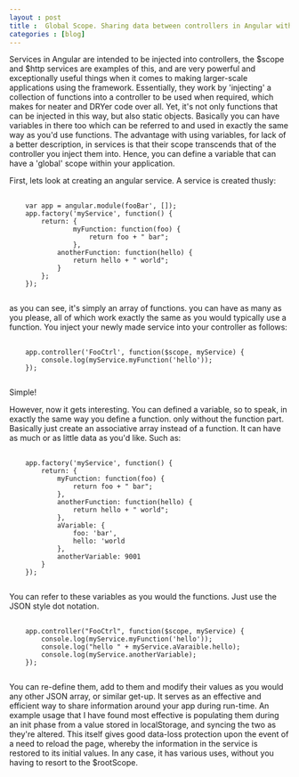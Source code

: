 ```yaml
---
layout : post
title :  Global Scope. Sharing data between controllers in Angular with services
categories : [blog]
---
```


Services in Angular are intended to be injected into controllers, the $scope and $http services are examples of this, and are very powerful and exceptionally useful things when it comes to making larger-scale applications using the framework. Essentially, they work by 'injecting' a collection of functions into a controller to be used when required, which makes for neater and DRYer code over all. Yet, it's not only functions that can be injected in this way, but also static objects. Basically you can have variables in there too which can be referred to and used in exactly the same way as you'd use functions. The advantage with using variables, for lack of a better description, in services is that their scope transcends that of the controller you inject them into. Hence, you can define a variable that can have a 'global' scope within your application.
<!--more-->
First, lets look at creating an angular service. A service is created thusly:

<pre>
    <code class="language-javascript">
    var app = angular.module(fooBar', []);
    app.factory('myService', function() {
        return: {
                myFunction: function(foo) {
                	return foo + " bar";
				},
            anotherFunction: function(hello) {
                return hello + " world";
            }
        };
    });
    </code>
</pre>
as you can see, it's simply an array of functions. you can have as many as you please, all of which work exactly the same as you would typically use a function. You inject your newly made service into your controller as follows:
<pre>
    <code class="language-javascript">
	app.controller('FooCtrl', function($scope, myService) {
		console.log(myService.myFunction('hello'));
	});
    </code>
</pre>
Simple!

However, now it gets interesting. You can defined a variable, so to speak, in exactly the same way you define a function. only without the function part. Basically just create an associative array instead of a function. It can have as much or as little data as you'd like. Such as:

<pre>
    <code class="language-javascript">
	app.factory('myService', function() {
		return: {
			myFunction: function(foo) {
				return foo + " bar";
            },
            anotherFunction: function(hello) {
                return hello + " world";
            },
            aVariable: {
                foo: 'bar',
                hello: 'world
            },
            anotherVariable: 9001
        }
	});
    </code>
</pre>

You can refer to these variables as you would the functions. Just use the JSON style dot notation.

<pre>
    <code class="language-javascript">
	app.controller("FooCtrl", function($scope, myService) {
		console.log(myService.myFunction('hello'));
		console.log("hello " + myService.aVaraible.hello);
		console.log(myService.anotherVariable);
	});
    </code>
</pre>

You can re-define them, add to them and modify their values as you would any other JSON array, or similar get-up. It serves as an effective and efficient way to share information around your app during run-time. An example usage that I have found most effective is populating them during an init phase from a value stored in localStorage, and syncing the two as they're altered. This itself gives good data-loss protection upon the event of a need to reload the page, whereby the information in the service is restored to its initial values. In any case, it has various uses, without you having to resort to the $rootScope.

